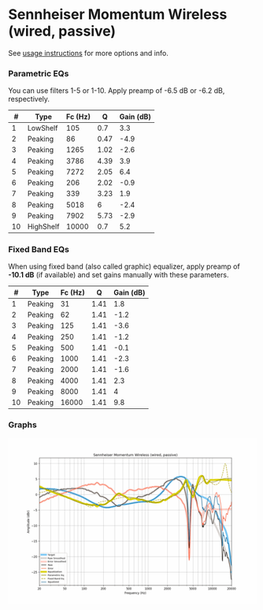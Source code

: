 # Sennheiser Momentum Wireless (wired, passive)
See [usage instructions](https://github.com/jaakkopasanen/AutoEq#usage) for more options and info.

### Parametric EQs
You can use filters 1-5 or 1-10. Apply preamp of -6.5 dB or -6.2 dB, respectively.

|   # | Type      |   Fc (Hz) |    Q |   Gain (dB) |
|-----|-----------|-----------|------|-------------|
|   1 | LowShelf  |       105 | 0.7  |         3.3 |
|   2 | Peaking   |        86 | 0.47 |        -4.9 |
|   3 | Peaking   |      1265 | 1.02 |        -2.6 |
|   4 | Peaking   |      3786 | 4.39 |         3.9 |
|   5 | Peaking   |      7272 | 2.05 |         6.4 |
|   6 | Peaking   |       206 | 2.02 |        -0.9 |
|   7 | Peaking   |       339 | 3.23 |         1.9 |
|   8 | Peaking   |      5018 | 6    |        -2.4 |
|   9 | Peaking   |      7902 | 5.73 |        -2.9 |
|  10 | HighShelf |     10000 | 0.7  |         5.2 |

### Fixed Band EQs
When using fixed band (also called graphic) equalizer, apply preamp of **-10.1 dB** (if available) and set gains manually with these parameters.

|   # | Type    |   Fc (Hz) |    Q |   Gain (dB) |
|-----|---------|-----------|------|-------------|
|   1 | Peaking |        31 | 1.41 |         1.8 |
|   2 | Peaking |        62 | 1.41 |        -1.2 |
|   3 | Peaking |       125 | 1.41 |        -3.6 |
|   4 | Peaking |       250 | 1.41 |        -1.2 |
|   5 | Peaking |       500 | 1.41 |        -0.1 |
|   6 | Peaking |      1000 | 1.41 |        -2.3 |
|   7 | Peaking |      2000 | 1.41 |        -1.6 |
|   8 | Peaking |      4000 | 1.41 |         2.3 |
|   9 | Peaking |      8000 | 1.41 |         4   |
|  10 | Peaking |     16000 | 1.41 |         9.8 |

### Graphs
![](./Sennheiser%20Momentum%20Wireless%20(wired,%20passive).png)
